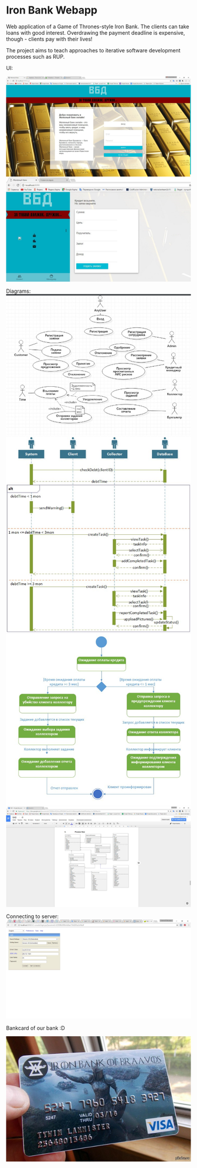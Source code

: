 # Iron Bank Webapp

Web application of a Game of Thrones-style Iron Bank. The clients can take loans with good interest. Overdrawing the payment deadline is expensive, though - clients pay with their lives!

The project aims to teach approaches to iterative software development processes such as RUP.

UI:


![](https://github.com/Kaluzhskaia/iron-bank-webapp/blob/master/website.jpg)
![](https://github.com/Kaluzhskaia/iron-bank-webapp/blob/master/loanform.jpg)


Diagrams:
![](https://github.com/Kaluzhskaia/iron-bank-webapp/blob/master/schema1.jpg)
![](https://github.com/Kaluzhskaia/iron-bank-webapp/blob/master/schema2.jpg)
![](https://github.com/Kaluzhskaia/iron-bank-webapp/blob/master/schema3.jpg)
![](https://github.com/Kaluzhskaia/iron-bank-webapp/blob/master/schema4.jpg)


Connecting to server:
![](https://github.com/Kaluzhskaia/iron-bank-webapp/blob/master/server.jpg)


Bankcard of our bank :D

![](https://github.com/Kaluzhskaia/iron-bank-webapp/blob/master/bankcard.jpg)

